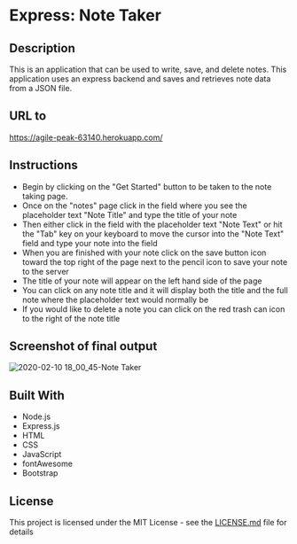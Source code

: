 # Express: Note Taker

## Description

This is an application that can be used to write, save, and delete notes. This application uses an express backend and saves and retrieves note data from a JSON file.

## URL to 
https://agile-peak-63140.herokuapp.com/

## Instructions

- Begin by clicking on the "Get Started" button to be taken to the note taking page.
- Once on the "notes" page click in the field where you see the placeholder text "Note Title" and type the title of your note
- Then either click in the field with the placeholder text "Note Text" or hit the "Tab" key on your keyboard to move the cursor into the "Note Text" field and type your note into the field
- When you are finished with your note click on the save button icon toward the top right of the page next to the pencil icon to save your note to the server
- The title of your note will appear on the left hand side of the page
- You can click on any note title and it will display both the title and the full note where the placeholder text would normally be
- If you would like to delete a note you can click on the red trash can icon to the right of the note title

## Screenshot of final output

![2020-02-10 18_00_45-Note Taker](https://user-images.githubusercontent.com/54122844/74204233-8febf180-4c2f-11ea-87b4-14a4df99658f.png)


## Built With

* Node.js
* Express.js
* HTML
* CSS
* JavaScript
* fontAwesome
* Bootstrap

## License

This project is licensed under the MIT License - see the [LICENSE.md](LICENSE.md) file for details


